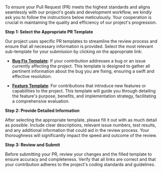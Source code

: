 
To ensure your Pull Request (PR) meets the highest standards and aligns seamlessly with our project's goals and development workflow, we kindly ask you to follow the instructions below meticulously. Your cooperation is crucial in maintaining the quality and efficiency of our project's progression.

**Step 1: Select the Appropriate PR Template**

Our project uses specific PR templates to streamline the review process and ensure that all necessary information is provided. Select the most relevant sub-template for your submission by clicking on the appropriate link:

- [**Bug Fix Template**](?expand=1&template=bugfix_pr_template.md): If your contribution addresses a bug or an issue currently affecting the project. This template is designed to gather all pertinent information about the bug you are fixing, ensuring a swift and effective resolution.

- [**Feature Template**](?expand=1&template=feature_pr_template.md): For contributions that introduce new features or capabilities to the project. This template will guide you through detailing the feature's purpose, benefits, and implementation strategy, facilitating a comprehensive evaluation.

**Step 2: Provide Detailed Information**

After selecting the appropriate template, please fill it out with as much detail as possible. Include clear descriptions, relevant issue numbers, test results, and any additional information that could aid in the review process. Your thoroughness will significantly impact the speed and outcome of the review.

**Step 3: Review and Submit**

Before submitting your PR, review your changes and the filled template to ensure accuracy and completeness. Verify that all links are correct and that your contribution adheres to the project's coding standards and guidelines.

